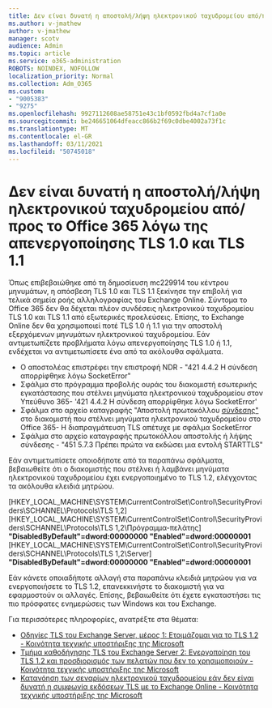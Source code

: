 ```yaml
---
title: Δεν είναι δυνατή η αποστολή/λήψη ηλεκτρονικού ταχυδρομείου από/προς το Office 365 λόγω της απενεργοποίησης TLS 1.0 και TLS 1.1
ms.author: v-jmathew
author: v-jmathew
manager: scotv
audience: Admin
ms.topic: article
ms.service: o365-administration
ROBOTS: NOINDEX, NOFOLLOW
localization_priority: Normal
ms.collection: Adm_O365
ms.custom:
- "9005383"
- "9275"
ms.openlocfilehash: 9927112608ae58751e43c1bf0592fbd4a7cf1a0e
ms.sourcegitcommit: be246651064dfeacc866b2f69c0dbe4002a73f1c
ms.translationtype: MT
ms.contentlocale: el-GR
ms.lasthandoff: 03/11/2021
ms.locfileid: "50745018"
---
```

# <a name="unable-to-sendreceive-email-tofrom-office-365-because-of-the-tls-10-and-tls-11-disablement"></a>Δεν είναι δυνατή η αποστολή/λήψη ηλεκτρονικού ταχυδρομείου από/προς το Office 365 λόγω της απενεργοποίησης TLS 1.0 και TLS 1.1

Όπως επιβεβαιώθηκε από τη δημοσίευση mc229914 του κέντρου μηνυμάτων, η απόσβεση TLS 1.0 και TLS 1.1 ξεκίνησε την επιβολή για τελικά σημεία ροής αλληλογραφίας του Exchange Online. Σύντομα το Office 365 δεν θα δέχεται πλέον συνδέσεις ηλεκτρονικού ταχυδρομείου TLS 1.0 και TLS 1.1 από εξωτερικές προελεύσεις. Επίσης, το Exchange Online δεν θα χρησιμοποιεί ποτέ TLS 1.0 ή 1.1 για την αποστολή εξερχόμενων μηνυμάτων ηλεκτρονικού ταχυδρομείου. Εάν αντιμετωπίζετε προβλήματα λόγω απενεργοποίησης TLS 1.0 ή 1.1, ενδέχεται να αντιμετωπίσετε ένα από τα ακόλουθα σφάλματα.

- Ο αποστολέας επιστρέφει την επιστροφή NDR - "421 4.4.2 Η σύνδεση απορρίφθηκε λόγω SocketError"
- Σφάλμα στο πρόγραμμα προβολής ουράς του διακομιστή εσωτερικής εγκατάστασης που στέλνει μηνύματα ηλεκτρονικού ταχυδρομείου στον Υπεύθυνο 365- '421 4.4.2 Η σύνδεση απορρίφθηκε λόγω SocketError'
- Σφάλμα στο αρχείο καταγραφής "Αποστολή πρωτοκόλλου [σύνδεσης"](https://docs.microsoft.com/exchange/mail-flow/connectors/protocol-logging) στο διακομιστή που στέλνει μηνύματα ηλεκτρονικού ταχυδρομείου στο Office 365- Η διαπραγμάτευση TLS απέτυχε με σφάλμα SocketError
- Σφάλμα στο αρχείο καταγραφής πρωτοκόλλου αποστολής ή λήψης σύνδεσης - "451 5.7.3 Πρέπει πρώτα να εκδώσει μια εντολή STARTTLS"

Εάν αντιμετωπίσετε οποιοδήποτε από τα παραπάνω σφάλματα, βεβαιωθείτε ότι ο διακομιστής που στέλνει ή λαμβάνει μηνύματα ηλεκτρονικού ταχυδρομείου έχει ενεργοποιημένο το TLS 1.2, ελέγχοντας τα ακόλουθα κλειδιά μητρώου.

[HKEY_LOCAL_MACHINE\SYSTEM\CurrentControlSet\Control\SecurityProviders\SCHANNEL\Protocols\TLS 1,2] [HKEY_LOCAL_MACHINE\SYSTEM\CurrentControlSet\Control\SecurityProviders\SCHANNEL\Protocols\TLS 1,2\Πρόγραμμα-πελάτης] **"DisabledByDefault"=dword:00000000 "Enabled"=dword:00000001** [HKEY_LOCAL_MACHINE\SYSTEM\CurrentControlSet\Control\SecurityProviders\SCHANNEL\Protocols\TLS 1,2\Server] **"DisabledByDefault"=dword:00000000 "Enabled"=dword:00000001**

Εάν κάνετε οποιαδήποτε αλλαγή στα παραπάνω κλειδιά μητρώου για να ενεργοποιήσετε το TLS 1.2, επανεκκινήστε το διακομιστή για να εφαρμοστούν οι αλλαγές. Επίσης, βεβαιωθείτε ότι έχετε εγκαταστήσει τις πιο πρόσφατες ενημερώσεις των Windows και του Exchange.

Για περισσότερες πληροφορίες, ανατρέξτε στα θέματα:

- [Οδηγίες TLS του Exchange Server, μέρος 1: Ετοιμάζομαι για το TLS 1.2 - Κοινότητα τεχνικής υποστήριξης της Microsoft](https://techcommunity.microsoft.com/t5/exchange-team-blog/exchange-server-tls-guidance-part-1-getting-ready-for-tls-1-2/ba-p/607649)
- [Τμήμα καθοδήγησης TLS του Exchange Server 2: Ενεργοποίηση του TLS 1.2 και προσδιορισμός των πελατών που δεν το χρησιμοποιούν - Κοινότητα τεχνικής υποστήριξης της Microsoft](https://techcommunity.microsoft.com/t5/exchange-team-blog/exchange-server-tls-guidance-part-2-enabling-tls-1-2-and/ba-p/607761)
- [Κατανόηση των σεναρίων ηλεκτρονικού ταχυδρομείου εάν δεν είναι δυνατή η συμφωνία εκδόσεων TLS με το Exchange Online - Κοινότητα τεχνικής υποστήριξης της Microsoft](https://techcommunity.microsoft.com/t5/exchange-team-blog/understanding-email-scenarios-if-tls-versions-cannot-be-agreed/ba-p/2065089)
